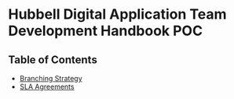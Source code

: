 # Hubbell Digital Application Team Development Handbook POC






## Table of Contents
* [Branching Strategy](branching-strategy.md)
* [SLA Agreements](sla.md)

